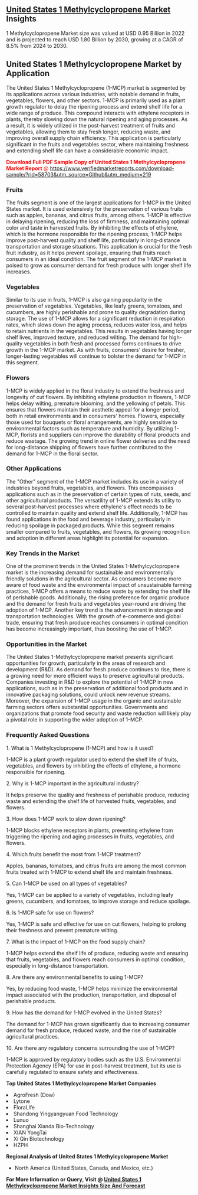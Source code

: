 <h2><a href="https://www.verifiedmarketreports.com/download-sample/?rid=58703&amp;utm_source=Github&amp;utm_medium=219" target="_blank">United States 1 Methylcyclopropene Market</a> Insights</h2><p>1 Methylcyclopropene Market size was valued at USD 0.95 Billion in 2022 and is projected to reach USD 1.80 Billion by 2030, growing at a CAGR of 8.5% from 2024 to 2030.</p><p> <h2>United States 1 Methylcyclopropene Market by Application</h2> The United States 1 Methylcyclopropene (1-MCP) market is segmented by its applications across various industries, with notable demand in fruits, vegetables, flowers, and other sectors. 1-MCP is primarily used as a plant growth regulator to delay the ripening process and extend shelf life for a wide range of produce. This compound interacts with ethylene receptors in plants, thereby slowing down the natural ripening and aging processes. As a result, it is widely utilized in the post-harvest treatment of fruits and vegetables, allowing them to stay fresh longer, reducing waste, and improving overall supply chain efficiency. This application is particularly significant in the fruits and vegetables sector, where maintaining freshness and extending shelf life can have a considerable economic impact. <p><span class=""><span style="color: #ff0000;"><strong>Download Full PDF Sample Copy of United States 1 Methylcyclopropene Market Report</strong> @ </span><a href="https://www.verifiedmarketreports.com/download-sample/?rid=58703&amp;utm_source=Github&amp;utm_medium=219" target="_blank">https://www.verifiedmarketreports.com/download-sample/?rid=58703&amp;utm_source=Github&amp;utm_medium=219</a></span></p> <h3>Fruits</h3> The fruits segment is one of the largest applications for 1-MCP in the United States market. It is used extensively for the preservation of various fruits such as apples, bananas, and citrus fruits, among others. 1-MCP is effective in delaying ripening, reducing the loss of firmness, and maintaining optimal color and taste in harvested fruits. By inhibiting the effects of ethylene, which is the hormone responsible for the ripening process, 1-MCP helps improve post-harvest quality and shelf life, particularly in long-distance transportation and storage situations. This application is crucial for the fresh fruit industry, as it helps prevent spoilage, ensuring that fruits reach consumers in an ideal condition. The fruit segment of the 1-MCP market is poised to grow as consumer demand for fresh produce with longer shelf life increases. <h3>Vegetables</h3> Similar to its use in fruits, 1-MCP is also gaining popularity in the preservation of vegetables. Vegetables, like leafy greens, tomatoes, and cucumbers, are highly perishable and prone to quality degradation during storage. The use of 1-MCP allows for a significant reduction in respiration rates, which slows down the aging process, reduces water loss, and helps to retain nutrients in the vegetables. This results in vegetables having longer shelf lives, improved texture, and reduced wilting. The demand for high-quality vegetables in both fresh and processed forms continues to drive growth in the 1-MCP market. As with fruits, consumers' desire for fresher, longer-lasting vegetables will continue to bolster the demand for 1-MCP in this segment. <h3>Flowers</h3> 1-MCP is widely applied in the floral industry to extend the freshness and longevity of cut flowers. By inhibiting ethylene production in flowers, 1-MCP helps delay wilting, premature blooming, and the yellowing of petals. This ensures that flowers maintain their aesthetic appeal for a longer period, both in retail environments and in consumers' homes. Flowers, especially those used for bouquets or floral arrangements, are highly sensitive to environmental factors such as temperature and humidity. By utilizing 1-MCP, florists and suppliers can improve the durability of floral products and reduce wastage. The growing trend in online flower deliveries and the need for long-distance shipping of flowers have further contributed to the demand for 1-MCP in the floral sector. <h3>Other Applications</h3> The "Other" segment of the 1-MCP market includes its use in a variety of industries beyond fruits, vegetables, and flowers. This encompasses applications such as in the preservation of certain types of nuts, seeds, and other agricultural products. The versatility of 1-MCP extends its utility to several post-harvest processes where ethylene's effect needs to be controlled to maintain quality and extend shelf life. Additionally, 1-MCP has found applications in the food and beverage industry, particularly in reducing spoilage in packaged products. While this segment remains smaller compared to fruits, vegetables, and flowers, its growing recognition and adoption in different areas highlight its potential for expansion. <h3>Key Trends in the Market</h3> One of the prominent trends in the United States 1-Methylcyclopropene market is the increasing demand for sustainable and environmentally friendly solutions in the agricultural sector. As consumers become more aware of food waste and the environmental impact of unsustainable farming practices, 1-MCP offers a means to reduce waste by extending the shelf life of perishable goods. Additionally, the rising preference for organic produce and the demand for fresh fruits and vegetables year-round are driving the adoption of 1-MCP. Another key trend is the advancement in storage and transportation technologies. With the growth of e-commerce and global trade, ensuring that fresh produce reaches consumers in optimal condition has become increasingly important, thus boosting the use of 1-MCP. <h3>Opportunities in the Market</h3> The United States 1-Methylcyclopropene market presents significant opportunities for growth, particularly in the areas of research and development (R&D). As demand for fresh produce continues to rise, there is a growing need for more efficient ways to preserve agricultural products. Companies investing in R&D to explore the potential of 1-MCP in new applications, such as in the preservation of additional food products and in innovative packaging solutions, could unlock new revenue streams. Moreover, the expansion of 1-MCP usage in the organic and sustainable farming sectors offers substantial opportunities. Governments and organizations that promote food security and waste reduction will likely play a pivotal role in supporting the wider adoption of 1-MCP. <h3>Frequently Asked Questions</h3> <p>1. What is 1 Methylcyclopropene (1-MCP) and how is it used?</p> <p>1-MCP is a plant growth regulator used to extend the shelf life of fruits, vegetables, and flowers by inhibiting the effects of ethylene, a hormone responsible for ripening.</p> <p>2. Why is 1-MCP important in the agricultural industry?</p> <p>It helps preserve the quality and freshness of perishable produce, reducing waste and extending the shelf life of harvested fruits, vegetables, and flowers.</p> <p>3. How does 1-MCP work to slow down ripening?</p> <p>1-MCP blocks ethylene receptors in plants, preventing ethylene from triggering the ripening and aging processes in fruits, vegetables, and flowers.</p> <p>4. Which fruits benefit the most from 1-MCP treatment?</p> <p>Apples, bananas, tomatoes, and citrus fruits are among the most common fruits treated with 1-MCP to extend shelf life and maintain freshness.</p> <p>5. Can 1-MCP be used on all types of vegetables?</p> <p>Yes, 1-MCP can be applied to a variety of vegetables, including leafy greens, cucumbers, and tomatoes, to improve storage and reduce spoilage.</p> <p>6. Is 1-MCP safe for use on flowers?</p> <p>Yes, 1-MCP is safe and effective for use on cut flowers, helping to prolong their freshness and prevent premature wilting.</p> <p>7. What is the impact of 1-MCP on the food supply chain?</p> <p>1-MCP helps extend the shelf life of produce, reducing waste and ensuring that fruits, vegetables, and flowers reach consumers in optimal condition, especially in long-distance transportation.</p> <p>8. Are there any environmental benefits to using 1-MCP?</p> <p>Yes, by reducing food waste, 1-MCP helps minimize the environmental impact associated with the production, transportation, and disposal of perishable products.</p> <p>9. How has the demand for 1-MCP evolved in the United States?</p> <p>The demand for 1-MCP has grown significantly due to increasing consumer demand for fresh produce, reduced waste, and the rise of sustainable agricultural practices.</p> <p>10. Are there any regulatory concerns surrounding the use of 1-MCP?</p> <p>1-MCP is approved by regulatory bodies such as the U.S. Environmental Protection Agency (EPA) for use in post-harvest treatment, but its use is carefully regulated to ensure safety and effectiveness.</p> </p><p><strong>Top United States 1 Methylcyclopropene Market Companies</strong></p><div data-test-id=""><p><li>AgroFresh (Dow)</li><li> Lytone</li><li> FloraLife</li><li> Shandong Yingyangyuan Food Technology</li><li> Lunuo</li><li> Shanghai Xianda Bio-Technology</li><li> XIAN YongTai</li><li> Xi Qin Biotechnology</li><li> HZPH</li></p><div><strong>Regional Analysis of&nbsp;United States 1 Methylcyclopropene Market</strong></div><ul><li dir="ltr"><p dir="ltr">North America&nbsp;(United States, Canada, and Mexico, etc.)</p></li></ul><p><strong>For More Information or Query, Visit @&nbsp;</strong><strong><a href="https://www.verifiedmarketreports.com/product/global-1-methylcyclopropene-market-2018-by-manufacturers-regions-type-and-application-forecast-to-2023/?utm_source=Github&amp;utm_medium=219" target="_blank">United States 1 Methylcyclopropene Market Insights Size And Forecast</a></strong></p></div>
